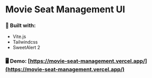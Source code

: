 # Movie Seat Management UI

### 🧱 Built with:

- Vite.js
- Tailwindcss
- SweetAlert 2

### 🖥️ Demo: [https://movie-seat-management.vercel.app/](https://movie-seat-management.vercel.app/)

